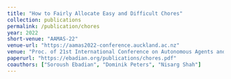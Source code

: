 ```yaml
---
title: "How to Fairly Allocate Easy and Difficult Chores"
collection: publications
permalink: /publication/chores
year: 2022
short-venue: "AAMAS-22"
venue-url: "https://aamas2022-conference.auckland.ac.nz"
venue: "Proc. of 21st International Conference on Autonomous Agents and Multi-Agent Systems, pp. 372-380, 2022."
paperurl: "https://ebadian.org/publications/chores.pdf"
coauthors: ["Soroush Ebadian", "Dominik Peters", "Nisarg Shah"]
---
```

